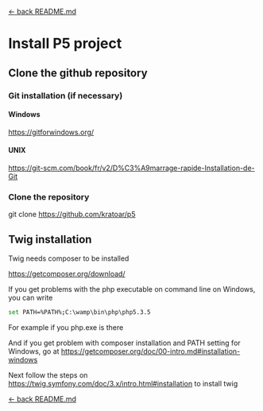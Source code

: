[&larr; back README.md](./README.md)


# Install P5 project

## Clone the github repository

### Git installation (if necessary)

#### Windows

https://gitforwindows.org/

#### UNIX

https://git-scm.com/book/fr/v2/D%C3%A9marrage-rapide-Installation-de-Git

### Clone the repository

git clone https://github.com/kratoar/p5

## Twig installation

Twig needs composer to be installed

https://getcomposer.org/download/

If you get problems with the php executable on command line on Windows, you can write
```bash
set PATH=%PATH%;C:\wamp\bin\php\php5.3.5
```
For example if you php.exe is there

And if you get problem with composer installation and PATH setting for Windows, go at https://getcomposer.org/doc/00-intro.md#installation-windows

Next follow the steps on https://twig.symfony.com/doc/3.x/intro.html#installation to install twig


[&larr; back README.md](./README.md)
